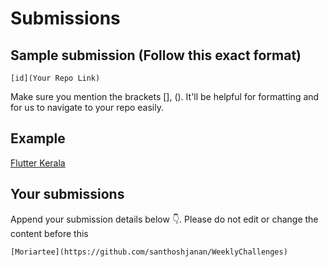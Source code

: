 # Submissions

## Sample submission (Follow this exact format)

    [id](Your Repo Link)

Make sure you mention the brackets [], (). It'll be helpful for formatting and for us to navigate to your repo easily.

## Example

[Flutter Kerala](https://github.com/FlutterKerala/)

## Your submissions

Append your submission details below 👇. Please do not edit or change the content before this 

    [Moriartee](https://github.com/santhoshjanan/WeeklyChallenges)